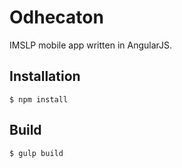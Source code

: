 # Odhecaton

IMSLP mobile app written in AngularJS.

## Installation

```
$ npm install
```

## Build
```
$ gulp build
```

